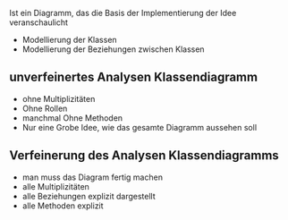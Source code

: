 Ist ein Diagramm, das die Basis der Implementierung der Idee veranschaulicht 
- Modellierung der Klassen
- Modellierung der Beziehungen zwischen Klassen


## unverfeinertes Analysen Klassendiagramm 
- ohne Multiplizitäten
- Ohne Rollen 
- manchmal Ohne Methoden 
- Nur eine Grobe Idee, wie das gesamte Diagramm aussehen soll

## Verfeinerung des Analysen Klassendiagramms
- man muss das Diagram fertig machen 
- alle Multiplizitäten 
- alle Beziehungen explizit dargestellt 
- alle Methoden explizit 
